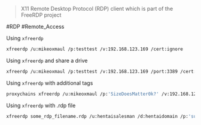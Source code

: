 > X11 Remote Desktop Protocol (RDP) client which is part of the FreeRDP project


#RDP #Remote_Access

Using `xfreerdp`
```bash
xfreerdp /u:mikeoxmaul /p:testtest /v:192.168.123.169 /cert:ignore
```

Using `xfreerdp` and share a drive
```bash
xfreerdp /u:mikeoxmaul /p:testtest /v:192.168.123.169 /port:3389 /cert:ignore /drive:tmp,/tmp
```

Using `xfreerdp` with additional tags
```bash
proxychains xfreerdp /u:mikeoxmaul /p:'SizeDoesMatter0k?' /v:192.168.123.169 /port:3389 /d:hentai /cert:ignore /drive:tmp,/tmp /bpp:8 /compression -themes -wallpaper /auto-reconnect /h:1000 /w:1600
```

Using `xfreerdp` with .rdp file
```bash
xfreerdp some_rdp_filename.rdp /u:hentaisalesman /d:hentaidomain /p:'suSSy^b4k4' /v:192.168.123.169 /port:12345 /cert:ignore /drive:tmp,/tmp
```
